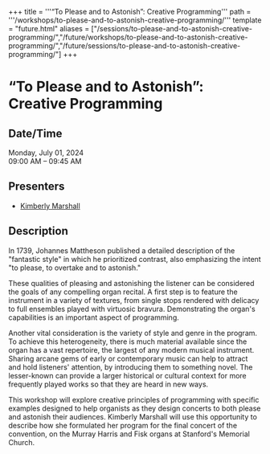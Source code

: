+++
title = '''“To Please and to Astonish”: Creative Programming'''
path = '''/workshops/to-please-and-to-astonish-creative-programming/'''
template = "future.html"
aliases = ["/sessions/to-please-and-to-astonish-creative-programming/","/future/workshops/to-please-and-to-astonish-creative-programming/","/future/sessions/to-please-and-to-astonish-creative-programming/"]
+++

<h1>“To Please and to Astonish”: Creative Programming</h1>

<h2>Date/Time</h2>
<p>Monday, July 01, 2024<br>
09:00 AM – 09:45 AM</p>
<h2>Presenters</h2>
<ul>
<li><a href="/performers/kimberly-marshall/">Kimberly Marshall</a></li>
</ul>
<h2>Description</h2>

In 1739, Johannes Mattheson published a detailed description of the "fantastic style" in which he prioritized contrast, also emphasizing the intent "to please, to overtake and to astonish." 

These qualities of pleasing and astonishing the listener can be considered the goals of any compelling organ recital. A first step is to feature the instrument in a variety of textures, from single stops rendered with delicacy to full ensembles played with virtuosic bravura.  Demonstrating the organ's capabilities is an important aspect of programming.

Another vital consideration is the variety of style and genre in the program. To achieve this heterogeneity, there is much material available since the organ has a vast repertoire, the largest of any modern musical instrument. Sharing arcane gems of early or contemporary music can help to attract and hold listeners' attention, by introducing them to something novel. The lesser-known can provide a larger historical or cultural context for more frequently played works so that they are heard in new ways. 

This workshop will explore creative principles of programming with specific examples designed to help organists as they design concerts to both please and astonish their audiences. Kimberly Marshall will use this opportunity to describe how she formulated her program for the final concert of the convention, on the Murray Harris and Fisk organs at Stanford's Memorial Church.


